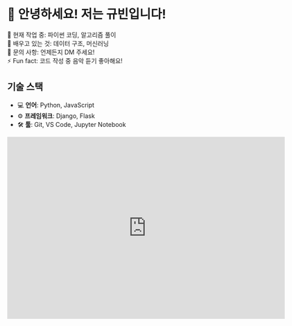 # 👋 안녕하세요! 저는 규빈입니다!

🔭 현재 작업 중: 파이썬 코딩, 알고리즘 풀이  
🌱 배우고 있는 것: 데이터 구조, 머신러닝  
💬 문의 사항: 언제든지 DM 주세요!  
⚡ Fun fact: 코드 작성 중 음악 듣기 좋아해요!  

## 기술 스택
- 💻 **언어**: Python, JavaScript
- ⚙️ **프레임워크**: Django, Flask
- 🛠️ **툴**: Git, VS Code, Jupyter Notebook
<iframe width="640" height="420" src="https://playentry.org/iframe/679b6718e83bc3a1c9776fbd" frameborder="0"></iframe>
